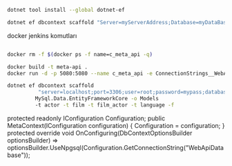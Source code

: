 ```bash
dotnet tool install --global dotnet-ef
```

```bash
dotnet ef dbcontext scaffold "Server=myServerAddress;Database=myDataBase;User Id=myUsername;Password=myPassword;" Npgsql.EntityFrameworkCore.PostgreSQL -OutputDir Models -t combined_table
```

docker jenkins komutları
```bash

docker rm -f $(docker ps -f name=c_meta_api -q)

docker build -t meta-api .
docker run -d -p 5080:5080 --name c_meta_api -e ConnectionStrings__WebApiDatabase="buraya connection bilgisi gelecek" -e ASPNETCORE_ENVIRONMENT=Development  meta-api


```

```bash
dotnet ef dbcontext scaffold
          "server=localhost;port=3306;user=root;password=mypass;database=sakila" 
         MySql.Data.EntityFrameworkCore -o Models
         -t actor -t film -t film_actor -t language -f 
```


protected readonly IConfiguration Configuration;
public MetaContext(IConfiguration configuration)
{
    Configuration = configuration;
}
protected override void OnConfiguring(DbContextOptionsBuilder optionsBuilder) => optionsBuilder.UseNpgsql(Configuration.GetConnectionString("WebApiDatabase"));
